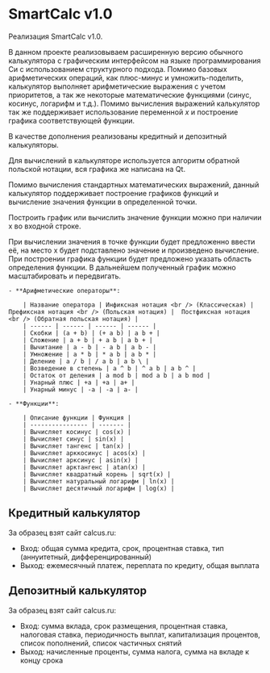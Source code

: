 # SmartCalc v1.0

Реализация SmartCalc v1.0.

В данном проекте реализовываем расширенную версию обычного калькулятора с графическим интерфейсом на языке программирования Си с использованием структурного подхода. 
Помимо базовых арифметических операций, как плюс-минус и умножить-поделить, калькулятор выполняет арифметические выражения с учетом приоритетов, а так же некоторые математические функциями (синус, косинус, логарифм и т.д.). 
Помимо вычисления выражений калькулятор так же поддерживает использование переменной _x_ и построение графика соответствующей функции. 

В качестве дополнения реализованы кредитный и депозитный калькуляторы.

Для вычислений в калькуляторе используется алгоритм обратной польской нотации, вся графика же написана на Qt.

Помимо вычисления стандартных математических выражений, данный калькулятор поддерживает построение графиков функций и вычисление значения функции в определенной точки.

Построить график или вычислить значение функции можно при наличии x во входной строке.

При вычислении значения в точке функции будет предложенно ввести её, на место x будет подставлено значение и произведено вычисление.
При построении графика функции будет предложено указать область определения функции. В дальнейшем полученный график можно масштабировать и передвигать.

    - **Арифметические операторы**:

        | Название оператора | Инфиксная нотация <br /> (Классическая) | Префиксная нотация <br /> (Польская нотация) |  Постфиксная нотация <br /> (Обратная польская нотация) |
        | ------ | ------ | ------ | ------ |
        | Скобки | (a + b) | (+ a b) | a b + |
        | Сложение | a + b | + a b | a b + |
        | Вычитание | a - b | - a b | a b - |
        | Умножение | a * b | * a b | a b * |
        | Деление | a / b | / a b | a b \ |
        | Возведение в степень | a ^ b | ^ a b | a b ^ |
        | Остаток от деления | a mod b | mod a b | a b mod |
        | Унарный плюс | +a | +a | a+ |
        | Унарный минус | -a | -a | a- |

    - **Функции**:
  
        | Описание функции | Функция |   
        | ---------------- | ------- |  
        | Вычисляет косинус | cos(x) |   
        | Вычисляет синус | sin(x) |  
        | Вычисляет тангенс | tan(x) |  
        | Вычисляет арккосинус | acos(x) | 
        | Вычисляет арксинус | asin(x) | 
        | Вычисляет арктангенс | atan(x) |
        | Вычисляет квадратный корень | sqrt(x) |
        | Вычисляет натуральный логарифм | ln(x) | 
        | Вычисляет десятичный логарифм | log(x) |

## Кредитный калькулятор

За образец взят сайт  calcus.ru:
 - Вход: общая сумма кредита, срок, процентная ставка, тип (аннуитетный, дифференцированный)
 - Выход: ежемесячный платеж, переплата по кредиту, общая выплата

## Депозитный калькулятор

За образец взят сайт  calcus.ru:
 - Вход: сумма вклада, срок размещения, процентная ставка, налоговая ставка, периодичность выплат, капитализация процентов, список пополнений, список частичных снятий
 - Выход: начисленные проценты, сумма налога, сумма на вкладе к концу срока
